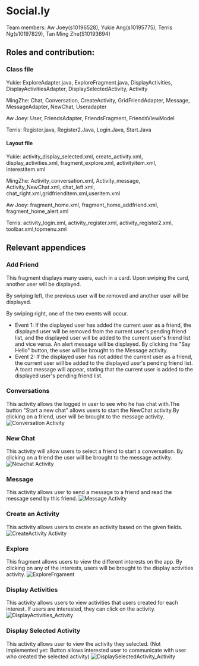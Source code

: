 # Social.ly

Team members: Aw Joey(s10196528), Yukie Ang(s10195775), Terris Ng(s10197829), Tan Ming Zhe(S10193694)

## Roles and contribution:

### Class file
Yukie: ExploreAdapter.java, ExploreFragment.java, DisplayActivities, DisplayActivitiesAdapter, DisplaySelectedActivity, Activity

MingZhe: Chat, Conversation, CreateActivity, GridFriendAdapter, Message, MessageAdapter, NewChat, Useradapter

Aw Joey: User, FriendsAdapter, FriendsFragment, FriendsViewModel

Terris: Register.java, Register2.Java, Login.Java, Start.Java

#### Layout file

Yukie: activity_display_selected.xml, create_activity.xml, display_activities.xml, fragment_explore.xml, activityitem.xml, interestitem.xml

MingZhe: Activity_conversation.xml, Activity_message, Activity_NewChat.xml, chat_left.xml, chat_right.xml,gridfrienditem.xml,useritem.xml

Aw Joey: fragment_home.xml, fragment_home_addfriend.xml, fragment_home_alert.xml

Terris: activity_login.xml, activity_register.xml, activity_register2.xml, toolbar.xml,topmenu.xml


## Relevant appendices

### Add Friend
This fragment displays many users, each in a card. Upon swiping the card, another user will be displayed.

By swiping left, the previous user will be removed and another user will be displayed.

By swiping right, one of the two events will occur.
- Event 1: If the displayed user has added the current user as a friend, the displayed user will be removed from the current user's pending friend list, and the displayed user will be added to the current user's friend list and vice versa. An alert message will be displayed. By clicking the "Say Hello" button, the user will be brought to the Message activity.
- Event 2: If the displayed user has not added the current user as a friend,  the current user will be added to the displayed user's pending friend list. A toast message will appear, stating that the current user is added to the displayed user's pending friend list.

### Conversations
This activity allows the logged in user to see who he has chat with.The button "Start a new chat" allows users to start the NewChat activity.By clicking on a friend, user will be brought to the message activity.
![Conversation Activity](Images/Screenshot_20200607_132748_sg.MAD.socially.jpg)

### New Chat
This activity will allow users to select a friend to start a conversation. By clicking on a friend the user will be brought to the message activity. 
![Newchat Activity](Images/Screenshot_20200607_161231_sg.MAD.socially.jpg)

### Message
This activity allows user to send a message to a friend and read the message send by this friend.
![Message Activity](Images/Screenshot_20200607_132832_sg.MAD.socially.jpg)

### Create an Activity
This activity allows users to create an activity based on the given fields.
![CreateActivity Activity](Images/Screenshot_20200607_132852_sg.MAD.socially.jpg)

### Explore
This fragment allows users to view the different interests on the app. By clicking on any of the interests, users will be brought to the display activities activity.
![ExploreFrgament](Images/Screenshot%20(166).png)

### Display Activities
This activity allows users to view activities that users created for each interest. If users are interested, they can click on the activity.
![DisplayActivities_Activity](Images/Screenshot%20(167).png)

### Display Selected Activity
This activity allows user to view the activity they selected. 
(Not implemented yet: Button allows interested user to communicate with user who created the selected activity)
![DisplaySelectedActivity_Activity](Images/Screenshot%20(168).png)
